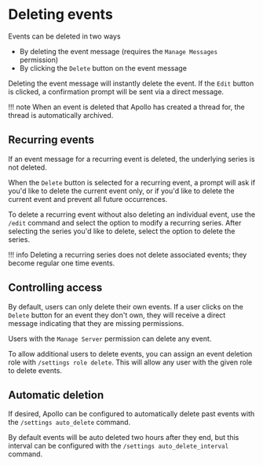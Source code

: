 # Deleting events

Events can be deleted in two ways

- By deleting the event message (requires the `Manage Messages` permission)
- By clicking the `Delete` button on the event message

Deleting the event message will instantly delete the event. If the `Edit`
button is clicked, a confirmation prompt will be sent via a direct message.

!!! note
    When an event is deleted that Apollo has created a thread for, the thread
    is automatically archived.

## Recurring events

If an event message for a recurring event is deleted, the underlying series is
not deleted.

When the `Delete` button is selected for a recurring event, a prompt will
ask if you'd like to delete the current event only, or if you'd like to delete
the current event and prevent all future occurrences.

To delete a recurring event without also deleting an individual event, use the
`/edit` command and select the option to modify a recurring series. After
selecting the series you'd like to delete, select the option to delete the
series.

!!! info
    Deleting a recurring series does not delete associated events; they become
    regular one time events.

## Controlling access

By default, users can only delete their own events. If a user clicks on the
`Delete` button for an event they don't own, they will receive a direct
message indicating that they are missing permissions.

Users with the `Manage Server` permission can delete any event.

To allow additional users to delete events, you can assign an event deletion
role with `/settings role delete`. This will allow any user with the given
role to delete events.

## Automatic deletion

If desired, Apollo can be configured to automatically delete past events with
the `/settings auto_delete` command.

By default events will be auto deleted two hours after they end, but this
interval can be configured with the `/settings auto_delete_interval` command.
